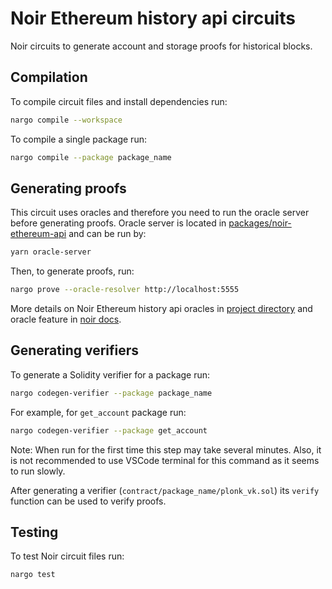 # Noir Ethereum history api circuits

Noir circuits to generate account and storage proofs for historical blocks.

## Compilation

To compile circuit files and install dependencies run:

```sh
nargo compile --workspace
```

To compile a single package run:
```sh
nargo compile --package package_name
``` 

## Generating proofs

This circuit uses oracles and therefore you need to run the oracle server before generating proofs.
Oracle server is located in [packages/noir-ethereum-api](../packages/noir-ethereum-api) and can be run by:

```sh
yarn oracle-server
```

Then, to generate proofs, run:

```sh
nargo prove --oracle-resolver http://localhost:5555
```

More details on Noir Ethereum history api oracles in [project directory](ethereum_history_api/oracles/) and oracle feature in [noir docs](https://noir-lang.org/docs/how_to/how-to-oracles/#step-3---usage-with-nargo).

## Generating verifiers

To generate a Solidity verifier for a package run:

```sh
nargo codegen-verifier --package package_name
``` 

For example, for `get_account` package run:
```sh
nargo codegen-verifier --package get_account
```

Note: When run for the first time this step may take several minutes. Also, it is not recommended to use VSCode terminal for this command as it seems to run slowly.

After generating a verifier (`contract/package_name/plonk_vk.sol`) its `verify` function can be used to verify proofs.

## Testing

To test Noir circuit files run:

```sh
nargo test
```
